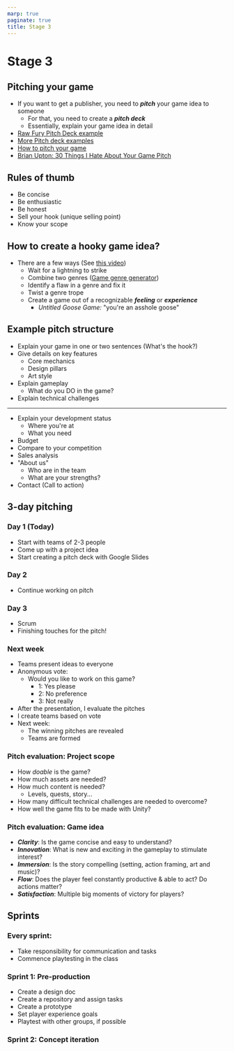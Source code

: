 ```yaml
---
marp: true
paginate: true
title: Stage 3
---
```

<!-- headingDivider: 3 -->
<!-- class: invert -->
# Stage 3

## Pitching your game

* If you want to get a publisher, you need to ***pitch*** your game idea to someone
  * For that, you need to create a ***pitch deck***
  * Essentially, explain your game idea in detail
* [Raw Fury Pitch Deck example](https://www.slideshare.net/JohanToresson/raw-fury-pitch-deck-template)
* [More Pitch deck examples](https://www.notion.so/Pitch-Decks-f56e38c13fe6417f8379859e74367e1a)
* [How to pitch your game](https://www.tinybuild.com/how-to-pitch-your-game)
* [Brian Upton: 30 Things I Hate About Your Game Pitch](https://www.youtube.com/watch?v=4LTtr45y7P0)

## Rules of thumb

* Be concise
* Be enthusiastic
* Be honest
* Sell your hook (unique selling point)
* Know your scope

## How to create a hooky game idea?

* There are a few ways (See [this video](https://www.youtube.com/watch?v=F-8N0DuHwJo))
  * Wait for a lightning to strike
  * Combine two genres ([Game genre generator](https://letsmakeagame.net/game-genre-generator/
))
  * Identify a flaw in a genre and fix it
  * Twist a genre trope 
  * Create a game out of a recognizable ***feeling*** or ***experience***
    * *Untitled Goose Game:* "you're an asshole goose"

## Example pitch structure

* Explain your game in one or two sentences (What's the hook?)
* Give details on key features
  * Core mechanics
  * Design pillars
  * Art style
* Explain gameplay
  * What do you DO in the game?
* Explain technical challenges

---

* Explain your development status
  * Where you're at
  * What you need
* Budget
* Compare to your competition
* Sales analysis
* "About us"
  * Who are in the team
  * What are your strengths?
* Contact (Call to action)

<!--
1. I don't give a crap about your backstory
2. I don't give a crap about your inventory system
3. I'm not going to design your game to you.
4. Pillars are not hooks
5. You never explained to me what the player does
6. DOn't use realism to excuse bad design "In the real world, no one can double jump"
7. "It's a game show!"
8. "It's a parody!"
9. You never mentioned your glaringly obvious tech risk
10. Your proof of concept doesn't prove your concept (too simple prototype)
11. Having lots of shitty art doesn't make it less shitty
12. I can't tell what's placeholder and what's not
13. You polished too early.
14. Your sample dialog sucks
15. You're pandering to the latest tech craze
16. "Game X" already exists (you try to make something that already exists)
17. "Can you help us negotiate a license deal with Marvel"?
18. I know more about your monetization than your mechanics.
19. You have no idea how much resources you need to build this thing.
20. Your business plan is based on outliers. "We're going to sell as much as WoW!"
21. You seem like you're like a huge pain in the ass to work with.
22. You're annoyed that I'm asking questions.
23. You trash other games. Or other companies. Or other developers.
-->

## 3-day pitching

### Day 1 (Today)
* Start with teams of 2-3 people
* Come up with a project idea
* Start creating a pitch deck with Google Slides

### Day 2
* Continue working on pitch

### Day 3
* Scrum
* Finishing touches for the pitch!

### Next week
* Teams present ideas to everyone 
* Anonymous vote: 
  * Would you like to work on this game?
    * 1: Yes please
    * 2: No preference
    * 3: Not really
* After the presentation, I evaluate the pitches 
* I create teams based on vote
* Next week:
  * The winning pitches are revealed
  * Teams are formed

### Pitch evaluation: Project scope

* How *doable* is the game?
* How much assets are needed?
* How much content is needed?
  * Levels, quests, story...
* How many difficult technical challenges are needed to overcome?
* How well the game fits to be made with Unity?

### Pitch evaluation: Game idea

* ***Clarity***: Is the game concise and easy to understand?
* ***Innovation***: What is new and exciting in the gameplay to stimulate interest?
* ***Immersion***: Is the story compelling (setting, action framing, art and music)?
* ***Flow***: Does the player feel constantly productive & able to act? Do actions matter?
* ***Satisfaction***: Multiple big moments of victory for players?

## Sprints
### Every sprint:
* Take responsibility for communication and tasks 
* Commence playtesting in the class

### Sprint 1: Pre-production
* Create a design doc
* Create a repository and assign tasks 
* Create a prototype
* Set player experience goals
* Playtest with other groups, if possible
### Sprint 2: Concept iteration

